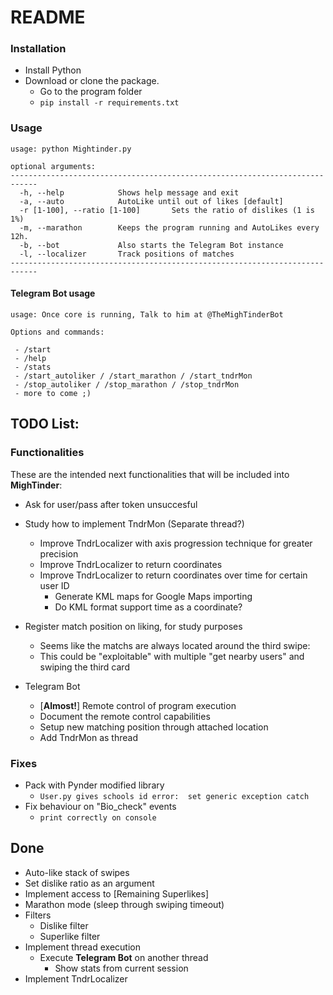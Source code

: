 # README

### Installation

- Install Python
- Download or clone the package.
	- Go to the program folder
	- `pip install -r requirements.txt`


### Usage


```
usage: python Mightinder.py 
		     
optional arguments: 
----------------------------------------------------------------------------
  -h, --help            Shows help message and exit
  -a, --auto            AutoLike until out of likes [default]
  -r [1-100], --ratio [1-100]		Sets the ratio of dislikes (1 is 1%)		    
  -m, --marathon		Keeps the program running and AutoLikes every 12h. 
  -b, --bot				Also starts the Telegram Bot instance
  -l, --localizer		Track positions of matches
----------------------------------------------------------------------------
```

#### Telegram Bot usage
```
usage: Once core is running, Talk to him at @TheMighTinderBot

Options and commands:

 - /start
 - /help
 - /stats
 - /start_autoliker / /start_marathon / /start_tndrMon
 - /stop_autoliker / /stop_marathon / /stop_tndrMon
 - more to come ;)
```


## TODO List:

### Functionalities
These are the intended next functionalities that will be included into **MighTinder**: 

 - Ask for user/pass after token unsuccesful

 - Study how to implement TndrMon (Separate thread?)
	 - Improve TndrLocalizer with axis progression technique for greater precision
	 - Improve TndrLocalizer to return coordinates
	 - Improve TndrLocalizer to return coordinates over time for certain user ID
		 - Generate KML maps for Google Maps importing
		 - Do KML format support time as a coordinate?
 - Register match position on liking, for study purposes
	 - Seems like the matchs are always located around the third swipe:
	 - This could be "exploitable" with multiple "get nearby users" and swiping the third card
 - Telegram Bot
	 - [**Almost!**] Remote control of program execution
	 - Document the remote control capabilities
	 - Setup new matching position through attached location
	 - Add TndrMon as thread


### Fixes

 - Pack with Pynder modified library
	 - `User.py gives schools id error:  set generic exception catch`
 - Fix behaviour on "Bio_check" events
 	 - `print correctly on console`
    
## Done
 - Auto-like stack of swipes
 - Set dislike ratio as an argument
 - Implement access to [Remaining Superlikes]
 - Marathon mode (sleep through swiping timeout)
 - Filters
	 - Dislike filter
	 - Superlike filter
 - Implement thread execution
	 - Execute **Telegram Bot** on another thread
		 - Show stats from current session
 - Implement TndrLocalizer
